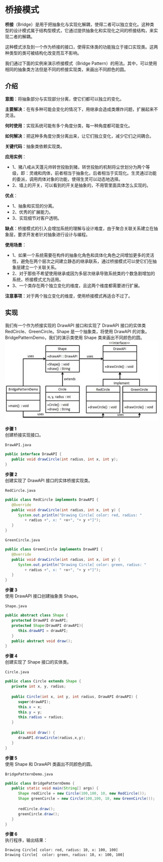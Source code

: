 # 桥接模式

**桥接**（Bridge）是用于把抽象化与实现化解耦，使得二者可以独立变化。这种类型的设计模式属于结构型模式，它通过提供抽象化和实现化之间的桥接结构，来实现二者的解耦。  

这种模式涉及到一个作为桥接的接口，使得实体类的功能独立于接口实现类。这两种类型的类可被结构化改变而互不影响。  

我们通过下面的实例来演示桥接模式（Bridge Pattern）的用法。其中，可以使用相同的抽象类方法但是不同的桥接实现类，来画出不同颜色的圆。  

## 介绍
**意图**：将抽象部分与实现部分分离，使它们都可以独立的变化。  

**主要解决**：在有多种可能会变化的情况下，用继承会造成类爆炸问题，扩展起来不灵活。  

**何时使用**：实现系统可能有多个角度分类，每一种角度都可能变化。  

**如何解决**：把这种多角度分类分离出来，让它们独立变化，减少它们之间耦合。  

**关键代码**：抽象类依赖实现类。  

**应用实例**： 
- 1、猪八戒从天蓬元帅转世投胎到猪，转世投胎的机制将尘世划分为两个等级，即：灵魂和肉体，前者相当于抽象化，后者相当于实现化。生灵通过功能的委派，调用肉体对象的功能，使得生灵可以动态地选择。   
- 2、墙上的开关，可以看到的开关是抽象的，不用管里面具体怎么实现的。    

**优点**： 
- 1、抽象和实现的分离。  
- 2、优秀的扩展能力。   
- 3、实现细节对客户透明。   

**缺点**：桥接模式的引入会增加系统的理解与设计难度，由于聚合关联关系建立在抽象层，要求开发者针对抽象进行设计与编程。  

**使用场景**： 
- 1、如果一个系统需要在构件的抽象化角色和具体化角色之间增加更多的灵活性，避免在两个层次之间建立静态的继承联系，通过桥接模式可以使它们在抽象层建立一个关联关系。 
- 2、对于那些不希望使用继承或因为多层次继承导致系统类的个数急剧增加的系统，桥接模式尤为适用。 
- 3、一个类存在两个独立变化的维度，且这两个维度都需要进行扩展。  

**注意事项**：对于两个独立变化的维度，使用桥接模式再适合不过了。  

## 实现
我们有一个作为桥接实现的 DrawAPI 接口和实现了 DrawAPI 接口的实体类 RedCircle、GreenCircle。Shape 是一个抽象类，将使用 DrawAPI 的对象。BridgePatternDemo，我们的演示类使用 Shape 类来画出不同颜色的圆。  
![桥接模式的 UML 图](../../../images/设计模式/菜鸟教程/桥接模式实现图.jpg)

**步骤 1**  
创建桥接实现接口。  

`DrawAPI.java`  
```java
public interface DrawAPI {
   public void drawCircle(int radius, int x, int y);
}
```

**步骤 2**  
创建实现了 DrawAPI 接口的实体桥接实现类。  

`RedCircle.java`    
```java
public class RedCircle implements DrawAPI {
   @Override
   public void drawCircle(int radius, int x, int y) {
      System.out.println("Drawing Circle[ color: red, radius: "
         + radius +", x: " +x+", "+ y +"]");
   }
}
```

`GreenCircle.java`  
```java
public class GreenCircle implements DrawAPI {
   @Override
   public void drawCircle(int radius, int x, int y) {
      System.out.println("Drawing Circle[ color: green, radius: "
         + radius +", x: " +x+", "+ y +"]");
   }
}
```

**步骤 3**  
使用 DrawAPI 接口创建抽象类 Shape。  

`Shape.java`  
```java
public abstract class Shape {
   protected DrawAPI drawAPI;
   protected Shape(DrawAPI drawAPI){
      this.drawAPI = drawAPI;
   }
   public abstract void draw();  
}
```

**步骤 4**  
创建实现了 Shape 接口的实体类。  

`Circle.java`
```java
public class Circle extends Shape {
   private int x, y, radius;
 
   public Circle(int x, int y, int radius, DrawAPI drawAPI) {
      super(drawAPI);
      this.x = x;  
      this.y = y;  
      this.radius = radius;
   }
 
   public void draw() {
      drawAPI.drawCircle(radius,x,y);
   }
}
```

**步骤 5**  
使用 Shape 和 DrawAPI 类画出不同颜色的圆。  

`BridgePatternDemo.java`  
```java
public class BridgePatternDemo {
   public static void main(String[] args) {
      Shape redCircle = new Circle(100,100, 10, new RedCircle());
      Shape greenCircle = new Circle(100,100, 10, new GreenCircle());
 
      redCircle.draw();
      greenCircle.draw();
   }
}
```

**步骤 6**  
执行程序，输出结果：  
```
Drawing Circle[ color: red, radius: 10, x: 100, 100]
Drawing Circle[  color: green, radius: 10, x: 100, 100]
```